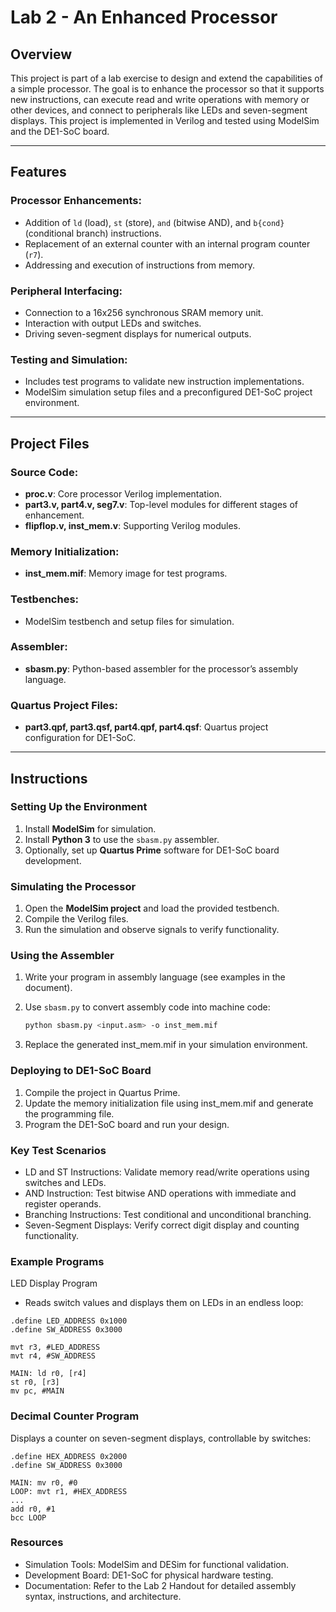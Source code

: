 # Lab 2 - An Enhanced Processor

## Overview
This project is part of a lab exercise to design and extend the capabilities of a simple processor. The goal is to enhance the processor so that it supports new instructions, can execute read and write operations with memory or other devices, and connect to peripherals like LEDs and seven-segment displays. This project is implemented in Verilog and tested using ModelSim and the DE1-SoC board.

---

## Features

### **Processor Enhancements:**
- Addition of `ld` (load), `st` (store), `and` (bitwise AND), and `b{cond}` (conditional branch) instructions.
- Replacement of an external counter with an internal program counter (`r7`).
- Addressing and execution of instructions from memory.

### **Peripheral Interfacing:**
- Connection to a 16x256 synchronous SRAM memory unit.
- Interaction with output LEDs and switches.
- Driving seven-segment displays for numerical outputs.

### **Testing and Simulation:**
- Includes test programs to validate new instruction implementations.
- ModelSim simulation setup files and a preconfigured DE1-SoC project environment.

---

## Project Files

### **Source Code:**
- **proc.v**: Core processor Verilog implementation.
- **part3.v, part4.v, seg7.v**: Top-level modules for different stages of enhancement.
- **flipflop.v, inst_mem.v**: Supporting Verilog modules.

### **Memory Initialization:**
- **inst_mem.mif**: Memory image for test programs.

### **Testbenches:**
- ModelSim testbench and setup files for simulation.

### **Assembler:**
- **sbasm.py**: Python-based assembler for the processor’s assembly language.

### **Quartus Project Files:**
- **part3.qpf, part3.qsf, part4.qpf, part4.qsf**: Quartus project configuration for DE1-SoC.

---

## Instructions

### **Setting Up the Environment**
1. Install **ModelSim** for simulation.
2. Install **Python 3** to use the `sbasm.py` assembler.
3. Optionally, set up **Quartus Prime** software for DE1-SoC board development.

### **Simulating the Processor**
1. Open the **ModelSim project** and load the provided testbench.
2. Compile the Verilog files.
3. Run the simulation and observe signals to verify functionality.

### **Using the Assembler**
1. Write your program in assembly language (see examples in the document).
2. Use `sbasm.py` to convert assembly code into machine code:
   
   ```bash
   python sbasm.py <input.asm> -o inst_mem.mif
   ```
4. Replace the generated inst_mem.mif in your simulation environment.

### **Deploying to DE1-SoC Board**
1. Compile the project in Quartus Prime.
2. Update the memory initialization file using inst_mem.mif and generate the programming file.
3. Program the DE1-SoC board and run your design.

### **Key Test Scenarios**
- LD and ST Instructions: Validate memory read/write operations using switches and LEDs.
- AND Instruction: Test bitwise AND operations with immediate and register operands.
- Branching Instructions: Test conditional and unconditional branching.
- Seven-Segment Displays: Verify correct digit display and counting functionality.

### **Example Programs**
LED Display Program
- Reads switch values and displays them on LEDs in an endless loop:

```assembly
.define LED_ADDRESS 0x1000
.define SW_ADDRESS 0x3000

mvt r3, #LED_ADDRESS
mvt r4, #SW_ADDRESS

MAIN: ld r0, [r4]
st r0, [r3]
mv pc, #MAIN
```

### **Decimal Counter Program**
Displays a counter on seven-segment displays, controllable by switches:

```assembly
.define HEX_ADDRESS 0x2000
.define SW_ADDRESS 0x3000

MAIN: mv r0, #0
LOOP: mvt r1, #HEX_ADDRESS
...
add r0, #1
bcc LOOP
```

### **Resources**
- Simulation Tools: ModelSim and DESim for functional validation.
- Development Board: DE1-SoC for physical hardware testing.
- Documentation: Refer to the Lab 2 Handout for detailed assembly syntax, instructions, and architecture.
